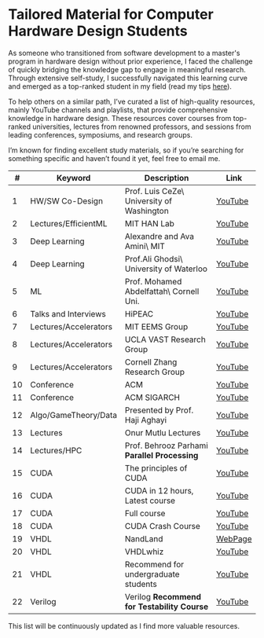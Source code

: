 # Tailored Material for Computer Hardware Design Students

As someone who transitioned from software development to a master's program in hardware design without prior experience, I faced the challenge of quickly bridging the knowledge gap to engage in meaningful research. Through extensive self-study, I successfully navigated this learning curve and emerged as a top-ranked student in my field (read my tips [here](https://gisink.com)).

To help others on a similar path, I’ve curated a list of high-quality resources, mainly YouTube channels and playlists, that provide comprehensive knowledge in hardware design. These resources cover courses from top-ranked universities, lectures from renowned professors, and sessions from leading conferences, symposiums, and research groups.

I’m known for finding excellent study materials, so if you’re searching for something specific and haven’t found it yet, feel free to email me.

|   #  | **Keyword**          | **Description**                                 | **Link**                                    |
|------|----------------------|-------------------------------------------|---------------------------------------------|
|   1  | HW/SW Co-Design       | Prof. Luis CeZe\ University of Washington| [YouTube](https://www.youtube.com/watch?v=2JS6EXdqi5M&list=PL0oekSefhQVJdk0hSRu6sZ2teWM740NtL) |
|   2  | Lectures/EfficientML  | MIT HAN Lab                              | [YouTube](https://www.youtube.com/watch?v=RgUl6BlyaF4&list=PL80kAHvQbh-qGtNc54A6KW4i4bkTPjiRF) |
|   3  | Deep Learning         | Alexandre and Ava Amini\ MIT              | [YouTube](https://www.youtube.com/@AAmini) |
|   4  | Deep Learning         | Prof.Ali Ghodsi\ University of Waterloo   | [YouTube](https://www.youtube.com/watch?v=RLH2meHRHHc&list=PLehuLRPyt1HxuYpdlW4KevYJVOSDG3DEz) |
|   5  | ML                    | Prof. Mohamed Abdelfattah\ Cornell Uni.  | [YouTube](https://www.youtube.com/playlist?list=PL0mFAhrXqy9CuopJhAB8GVu_Oy7J0ery6) |
|   6  | Talks and Interviews  | HiPEAC                                   | [YouTube](https://www.youtube.com/@HiPEAC/videos) |
|   7  | Lectures/Accelerators | MIT EEMS Group                           | [YouTube](https://www.youtube.com/@MITEEMSVivienneSze/videos) |
|   8  | Lectures/Accelerators | UCLA VAST Research Group                 | [YouTube](https://www.youtube.com/@UCLAVAST/videos) |
|   9  | Lectures/Accelerators | Cornell Zhang Research Group             | [YouTube](https://www.youtube.com/@cornellzhangresearchgroup9888/videos) |
|  10  | Conference            | ACM                                      | [YouTube](https://www.youtube.com/@TheOfficialACM/playlists) |
|  11  | Conference            | ACM SIGARCH                              | [YouTube](https://www.youtube.com/@acmsigarch2299/videos) |
|  12  | Algo/GameTheory/Data  | Presented by Prof. Haji Aghayi           | [YouTube](https://www.youtube.com/@hajiaghayi/playlists) |
|  13  | Lectures              | Onur Mutlu Lectures                      | [YouTube](https://www.youtube.com/@OnurMutluLectures/playlists) |
|  14  | Lectures/HPC          | Prof. Behrooz Parhami **Parallel Processing** | [YouTube](https://www.youtube.com/@behroozparhami3560/playlists) |
|  15  | CUDA                  | The principles of CUDA                   | [YouTube](https://www.youtube.com/watch?v=xwbD6fL5qC8&t=3s) |
|  16  | CUDA                  | CUDA in 12 hours, Latest course          | [YouTube](https://www.youtube.com/watch?v=86FAWCzIe_4&t=1012s) |
|  17  | CUDA                  | Full course                              | [YouTube](https://www.youtube.com/watch?v=cvo3gnInQ7M&list=PL1ysOEBe5977vlocXuRt6KBCYu_sdu1Ru) |
|  18  | CUDA                  | CUDA Crash Course                        | [YouTube](https://www.youtube.com/watch?v=2NgpYFdsduY&list=PLxNPSjHT5qvtYRVdNN1yDcdSl39uHV_sU) |
|  19  | VHDL                  | NandLand                                 | [WebPage](https://nandland.com/introduction-to-vhdl-for-beginners-with-code-examples/) |
|  20  | VHDL                  | VHDLwhiz                                 | [YouTube](https://www.youtube.com/watch?v=h4ZXge1BE80&list=PLIbRYKjjYOPkhpxnkQ0fwTXnmgsiCMcVV) |
|  21  | VHDL                  | Recommend for undergraduate students     | [YouTube](https://www.youtube.com/watch?v=TyB1jFj5hQ8&list=PL7kkolCtIBKLukrBsEDwKRTE64JvaJDhM&index=2) |
|  22  | Verilog               | Verilog **Recommend for Testability Course** | [YouTube](https://www.youtube.com/watch?v=nblGw37Fv8A) |

This list will be continuously updated as I find more valuable resources.
